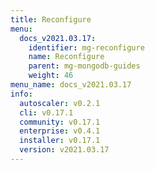 ```yaml
---
title: Reconfigure
menu:
  docs_v2021.03.17:
    identifier: mg-reconfigure
    name: Reconfigure
    parent: mg-mongodb-guides
    weight: 46
menu_name: docs_v2021.03.17
info:
  autoscaler: v0.2.1
  cli: v0.17.1
  community: v0.17.1
  enterprise: v0.4.1
  installer: v0.17.1
  version: v2021.03.17
---
```


